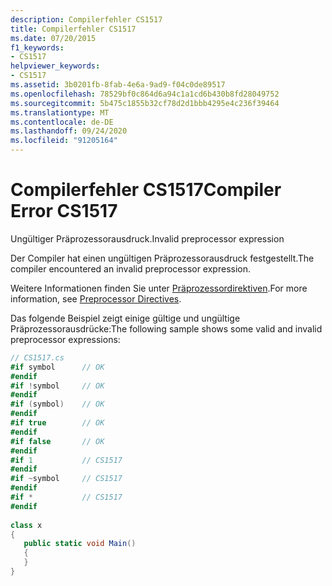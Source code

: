 ```yaml
---
description: Compilerfehler CS1517
title: Compilerfehler CS1517
ms.date: 07/20/2015
f1_keywords:
- CS1517
helpviewer_keywords:
- CS1517
ms.assetid: 3b0201fb-8fab-4e6a-9ad9-f04c0de89517
ms.openlocfilehash: 78529bf0c864d6a94c1a1cd6b430b8fd28049752
ms.sourcegitcommit: 5b475c1855b32cf78d2d1bbb4295e4c236f39464
ms.translationtype: MT
ms.contentlocale: de-DE
ms.lasthandoff: 09/24/2020
ms.locfileid: "91205164"
---
```

# <a name="compiler-error-cs1517"></a><span data-ttu-id="69fae-103">Compilerfehler CS1517</span><span class="sxs-lookup"><span data-stu-id="69fae-103">Compiler Error CS1517</span></span>

<span data-ttu-id="69fae-104">Ungültiger Präprozessorausdruck.</span><span class="sxs-lookup"><span data-stu-id="69fae-104">Invalid preprocessor expression</span></span>  
  
 <span data-ttu-id="69fae-105">Der Compiler hat einen ungültigen Präprozessorausdruck festgestellt.</span><span class="sxs-lookup"><span data-stu-id="69fae-105">The compiler encountered an invalid preprocessor expression.</span></span>  
  
 <span data-ttu-id="69fae-106">Weitere Informationen finden Sie unter [Präprozessordirektiven](../language-reference/preprocessor-directives/index.md).</span><span class="sxs-lookup"><span data-stu-id="69fae-106">For more information, see [Preprocessor Directives](../language-reference/preprocessor-directives/index.md).</span></span>  
  
 <span data-ttu-id="69fae-107">Das folgende Beispiel zeigt einige gültige und ungültige Präprozessorausdrücke:</span><span class="sxs-lookup"><span data-stu-id="69fae-107">The following sample shows some valid and invalid preprocessor expressions:</span></span>  
  
```csharp  
// CS1517.cs  
#if symbol      // OK  
#endif  
#if !symbol     // OK  
#endif  
#if (symbol)    // OK  
#endif  
#if true        // OK  
#endif  
#if false       // OK  
#endif  
#if 1           // CS1517  
#endif  
#if ~symbol     // CS1517  
#endif  
#if *           // CS1517  
#endif  
  
class x  
{  
   public static void Main()  
   {  
   }  
}  
```
